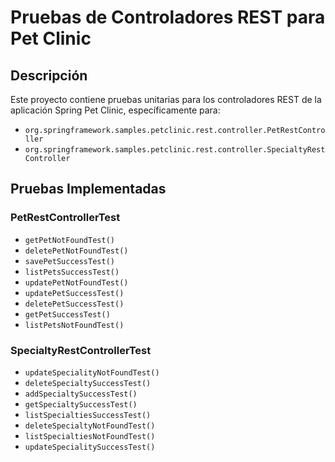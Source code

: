 # Pruebas de Controladores REST para Pet Clinic

## Descripción

Este proyecto contiene pruebas unitarias para los controladores REST de la aplicación Spring Pet Clinic, específicamente para:

- `org.springframework.samples.petclinic.rest.controller.PetRestController`
- `org.springframework.samples.petclinic.rest.controller.SpecialtyRestController`

## Pruebas Implementadas

### PetRestControllerTest

- `getPetNotFoundTest()`
- `deletePetNotFoundTest()`
- `savePetSuccessTest()`
- `listPetsSuccessTest()`
- `updatePetNotFoundTest()`
- `updatePetSuccessTest()`
- `deletePetSuccessTest()`
- `getPetSuccessTest()`
- `listPetsNotFoundTest()`

### SpecialtyRestControllerTest

- `updateSpecialityNotFoundTest()`
- `deleteSpecialtySuccessTest()`
- `addSpecialtySuccessTest()`
- `getSpecialtySuccessTest()`
- `listSpecialtiesSuccessTest()`
- `deleteSpecialtyNotFoundTest()`
- `listSpecialtiesNotFoundTest()`
- `updateSpecialitySuccessTest()`

